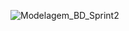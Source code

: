 
![Modelagem_BD_Sprint2](https://user-images.githubusercontent.com/111433915/233791430-3c9c5e63-32ce-4163-a718-1de2ba441db9.png)
